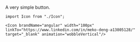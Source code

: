 
A very simple button.

```tsx
import Icon from "./Icon";

<Icon brandName="angular" width="100px" linkTo="https://www.linkedin.com/in/meko-deng-a13805128/" target="_blank" animation="wobbleVertical"/>
```